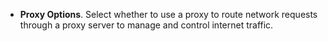 * **Proxy Options**. Select whether to use a proxy to route network requests through a proxy server to manage and control internet traffic.
